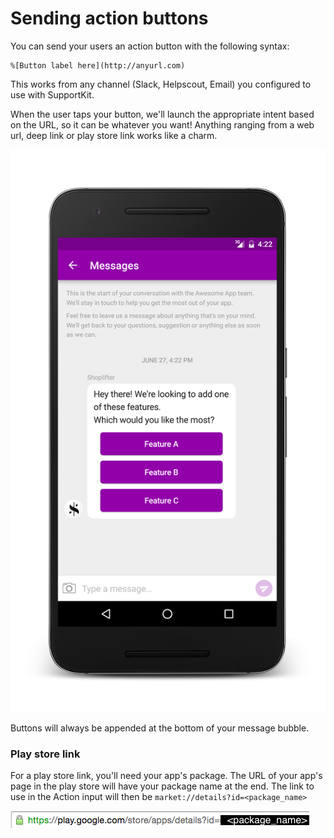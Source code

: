 # Sending action buttons

You can send your users an action button with the following syntax:

```
%[Button label here](http://anyurl.com)
```

This works from any channel (Slack, Helpscout, Email) you configured to use with SupportKit. 

When the user taps your button, we'll launch the appropriate intent based on the URL, so it can be whatever you want! Anything ranging from a web url, deep link or play store link works like a charm. 

<span class="half-width-img">![Action buttons](/images/action_button_android.png)</span>

<aside class="notice">
Buttons will always be appended at the bottom of your message bubble.
</aside>

### Play store link

For a play store link, you'll need your app's package. The URL of your app's page in the play store will have your package name at the end. The link to use in the Action input will then be `market://details?id=<package_name>`

![Package Name](/images/package_name_from_url.png)
